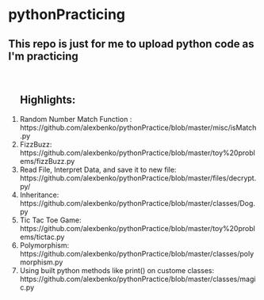 # pythonPracticing
<h2>This repo is just for me to upload python code as I'm practicing </h2>
<br/>

<ol> 
  <h2>Highlights:</h2>
  <li> Random Number Match Function : https://github.com/alexbenko/pythonPractice/blob/master/misc/isMatch.py</li>
  <li>FizzBuzz: https://github.com/alexbenko/pythonPractice/blob/master/toy%20problems/fizzBuzz.py</li>
  <li>Read File, Interpret Data, and save it to new file: https://github.com/alexbenko/pythonPractice/blob/master/files/decrypt.py/<li>
  Inheritance: https://github.com/alexbenko/pythonPractice/blob/master/classes/Dog.py
  <li>Tic Tac Toe Game: https://github.com/alexbenko/pythonPractice/blob/master/toy%20problems/tictac.py</li>
  <li>Polymorphism: https://github.com/alexbenko/pythonPractice/blob/master/classes/polymorphism.py</li>
  <li>Using built python methods like print() on custome classes: https://github.com/alexbenko/pythonPractice/blob/master/classes/magic.py</li>
</ol>
